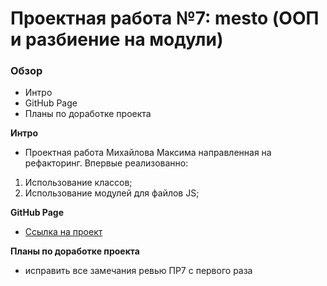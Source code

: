# Проектная работа №7: mesto (ООП и разбиение на модули)

### Обзор

* Интро
* GitHub Page
* Планы по доработке проекта

**Интро**
* Проектная работа Михайлова Максима направленная на рефакторинг. Впервые реализованно:
1. Использование классов;
2. Использование модулей для файлов JS;

**GitHub Page**

* [Ссылка на проект](https://neemaks.github.io/mesto/)

**Планы по доработке проекта**

* исправить все замечания ревью ПР7 с первого раза 